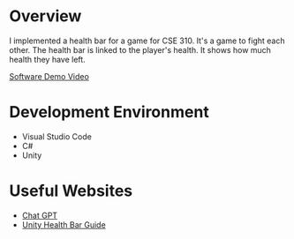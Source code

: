 # Overview

I implemented a health bar for a game for CSE 310. It's a game to fight each other. The health bar is linked to the player's health. It shows how much health they have left.

[Software Demo Video](https://youtu.be/s0I7oMr_mHk)

# Development Environment

* Visual Studio Code
* C#
* Unity

# Useful Websites

* [Chat GPT](https://chat.openai.com/)
* [Unity Health Bar Guide](https://youtu.be/_lREXfAMUcE?si=h6O4l67J7rmcTBsp)